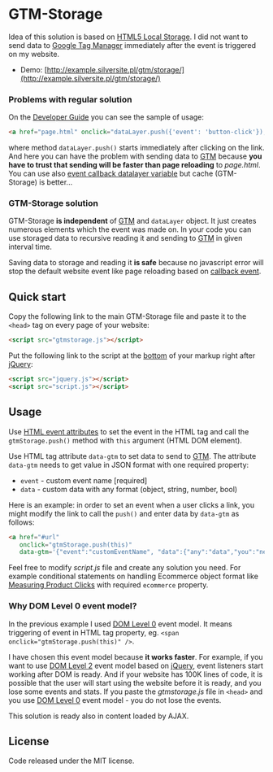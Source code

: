 # GTM-Storage

Idea of this solution is based on [HTML5 Local Storage](https://www.w3schools.com/html/html5_webstorage.asp). I did not
want to send data to [Google Tag Manager](http://www.google.pl/tagmanager/) immediately after the event is triggered on
my website.

* Demo: [http://example.silversite.pl/gtm/storage/](http://example.silversite.pl/gtm/storage/)

### Problems with regular solution

On the [Developer Guide](https://developers.google.com/tag-manager/devguide#events) you can see the sample of usage:

```html
<a href="page.html" onclick="dataLayer.push({'event': 'button-click'});">My button</a>
```

where method `dataLayer.push()` starts immediately after clicking on the link. And here you can have the problem with
sending data to [GTM](http://www.google.pl/tagmanager/) because **you have to trust that sending will be faster than
page reloading** to _page.html_. You can use also
[event callback datalayer variable](https://developers.google.com/tag-manager/enhanced-ecommerce#product-clicks) but
cache (GTM-Storage) is better...

### GTM-Storage solution

GTM-Storage **is independent** of [GTM](http://www.google.pl/tagmanager/) and `dataLayer` object. It just creates
numerous elements which the event was made on. In your code you can use storaged data to recursive reading it and
sending to [GTM](http://www.google.pl/tagmanager/) in given interval time.

Saving data to storage and reading it **is safe** because no javascript error will stop the default website event
like page reloading based on
[callback event](https://developers.google.com/tag-manager/enhanced-ecommerce#product-clicks).

## Quick start

Copy the following link to the main GTM-Storage file and paste it to the `<head>` tag on every page of your website:

```html
<script src="gtmstorage.js"></script>
```

Put the following link to the script at the [bottom](https://developer.yahoo.com/performance/rules.html#js_bottom) of
your markup right after [jQuery](https://jquery.com/):

```html
<script src="jquery.js"></script>
<script src="script.js"></script>
```

## Usage

Use [HTML event attributes](https://www.w3schools.com/tags/ref_eventattributes.asp) to set the event in the HTML tag
and call the `gtmStorage.push()` method with `this` argument (HTML DOM element).

Use HTML tag attribute `data-gtm` to set data to send to [GTM](http://www.google.pl/tagmanager/). The attribute
`data-gtm` needs to get value in JSON format with one required property:
 * `event` - custom event name [required]
 * `data` - custom data with any format (object, string, number, bool)

Here is an example: in order to set an event when a user clicks a link, you might modify the link to call the `push()`
and enter data by `data-gtm` as follows:

```html
<a href="#url"
   onclick="gtmStorage.push(this)"
   data-gtm='{"event":"customEventName", "data":{"any":"data","you":"need"}}'>link anchor</a>
```

Feel free to modify _script.js_ file and create any solution you need. For example conditional statements on handling
Ecommerce object format like
[Measuring Product Clicks](https://developers.google.com/tag-manager/enhanced-ecommerce#product-clicks) with required
`ecommerce` property.

### Why DOM Level 0 event model?

In the previous example I used [DOM Level 0](https://www.w3.org/TR/uievents/#dom-level-0) event model. It means
triggering of event in HTML tag property, eg. `<span onclick="gtmStorage.push(this)" />`.

I have chosen this event model because **it works faster**. For example, if you want to use
[DOM Level 2](https://www.w3.org/TR/DOM-Level-2-Events/) event model based on [jQuery](https://jquery.com/), event
listeners start working after DOM is ready. And if your website has 100K lines of code, it is possible that the user
will start using the website before it is ready, and you lose some events and stats. If you paste the _gtmstorage.js_
file in `<head>` and you use [DOM Level 0](https://www.w3.org/TR/uievents/#dom-level-0) event model - you do not lose
the events.

This solution is ready also in content loaded by AJAX.

## License

Code released under the MIT license.
